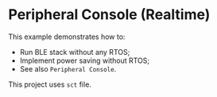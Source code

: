 # Peripheral Console (Realtime)

This example demonstrates how to:

* Run BLE stack without any RTOS;
* Implement power saving without RTOS;
* See also `Peripheral Console`.

This project uses `sct` file.